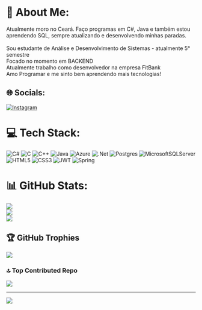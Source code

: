 # 💫 About Me:
Atualmente moro no Ceará. Faço programas em C#, Java e também estou aprendendo SQL, sempre atualizando e desenvolvendo minhas paradas.<br><br>Sou estudante de Análise e Desenvolvimento de Sistemas - atualmente 5° semestre<br>Focado no momento em BACKEND<br>Atualmente trabalho como desenvolvedor na empresa FitBank<br>Amo Programar e me sinto bem aprendendo mais tecnologias!<br>


## 🌐 Socials:
[![Instagram](https://img.shields.io/badge/Instagram-%23E4405F.svg?logo=Instagram&logoColor=white)](https://instagram.com/imvictordev) 

# 💻 Tech Stack:
![C#](https://img.shields.io/badge/c%23-%23239120.svg?style=plastic&logo=csharp&logoColor=white) ![C](https://img.shields.io/badge/c-%2300599C.svg?style=plastic&logo=c&logoColor=white) ![C++](https://img.shields.io/badge/c++-%2300599C.svg?style=plastic&logo=c%2B%2B&logoColor=white) ![Java](https://img.shields.io/badge/java-%23ED8B00.svg?style=plastic&logo=openjdk&logoColor=white) ![Azure](https://img.shields.io/badge/azure-%230072C6.svg?style=plastic&logo=microsoftazure&logoColor=white) ![.Net](https://img.shields.io/badge/.NET-5C2D91?style=plastic&logo=.net&logoColor=white) ![Postgres](https://img.shields.io/badge/postgres-%23316192.svg?style=plastic&logo=postgresql&logoColor=white) ![MicrosoftSQLServer](https://img.shields.io/badge/Microsoft%20SQL%20Server-CC2927?style=plastic&logo=microsoft%20sql%20server&logoColor=white) ![HTML5](https://img.shields.io/badge/html5-%23E34F26.svg?style=plastic&logo=html5&logoColor=white) ![CSS3](https://img.shields.io/badge/css3-%231572B6.svg?style=plastic&logo=css3&logoColor=white) ![JWT](https://img.shields.io/badge/JWT-black?style=plastic&logo=JSON%20web%20tokens) ![Spring](https://img.shields.io/badge/spring-%236DB33F.svg?style=plastic&logo=spring&logoColor=white)
# 📊 GitHub Stats:
![](https://github-readme-stats.vercel.app/api?username=VictorFOliveira&theme=merko&hide_border=false&include_all_commits=false&count_private=false)<br/>
![](https://github-readme-streak-stats.herokuapp.com/?user=VictorFOliveira&theme=merko&hide_border=false)<br/>
![](https://github-readme-stats.vercel.app/api/top-langs/?username=VictorFOliveira&theme=merko&hide_border=false&include_all_commits=false&count_private=false&layout=compact)

## 🏆 GitHub Trophies
![](https://github-profile-trophy.vercel.app/?username=VictorFOliveira&theme=tokyonight&no-frame=false&no-bg=false&margin-w=4)

### 🔝 Top Contributed Repo
![](https://github-contributor-stats.vercel.app/api?username=VictorFOliveira&limit=5&theme=radical&combine_all_yearly_contributions=true)

---
[![](https://visitcount.itsvg.in/api?id=VictorFOliveira&icon=2&color=1)](https://visitcount.itsvg.in)

<!-- Proudly created with GPRM ( https://gprm.itsvg.in ) -->
